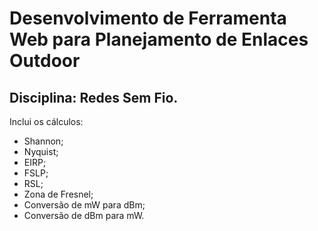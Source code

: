 # Desenvolvimento de Ferramenta Web para Planejamento de Enlaces Outdoor
## Disciplina: Redes Sem Fio. 
Inclui os cálculos: 
- Shannon;
- Nyquist;
- EIRP;
- FSLP;
- RSL;
- Zona de Fresnel;
-  Conversão de mW para dBm;
-  Conversão de dBm para mW.
